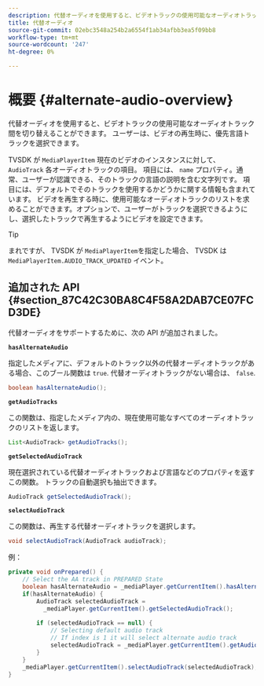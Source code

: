 ```yaml
---
description: 代替オーディオを使用すると、ビデオトラックの使用可能なオーディオトラック間を切り替えることができます。 ユーザーは、ビデオの再生時に、優先言語トラックを選択できます。
title: 代替オーディオ
source-git-commit: 02ebc3548a254b2a6554f1ab34afbb3ea5f09bb8
workflow-type: tm+mt
source-wordcount: '247'
ht-degree: 0%

---
```


# 概要 {#alternate-audio-overview}

代替オーディオを使用すると、ビデオトラックの使用可能なオーディオトラック間を切り替えることができます。 ユーザーは、ビデオの再生時に、優先言語トラックを選択できます。

<!--<a id="section_E4F9DC28A2944BD08B4190A7F98A8365"></a>-->

TVSDK が `MediaPlayerItem` 現在のビデオのインスタンスに対して、 `AudioTrack` 各オーディオトラックの項目。 項目には、 `name` プロパティ。通常、ユーザーが認識できる、そのトラックの言語の説明を含む文字列です。 項目には、デフォルトでそのトラックを使用するかどうかに関する情報も含まれています。 ビデオを再生する時に、使用可能なオーディオトラックのリストを求めることができます。オプションで、ユーザーがトラックを選択できるようにし、選択したトラックで再生するようにビデオを設定できます。

>[!TIP]
>
>まれですが、 TVSDK が `MediaPlayerItem`を指定した場合、 TVSDK は `MediaPlayerItem.AUDIO_TRACK_UPDATED` イベント。

## 追加された API {#section_87C42C30BA8C4F58A2DAB7CE07FCD3DE}

代替オーディオをサポートするために、次の API が追加されました。

**`hasAlternateAudio`**

指定したメディアに、デフォルトのトラック以外の代替オーディオトラックがある場合、このブール関数は `true`. 代替オーディオトラックがない場合は、 `false`.

```java
boolean hasAlternateAudio();
```

**`getAudioTracks`**

この関数は、指定したメディア内の、現在使用可能なすべてのオーディオトラックのリストを返します。

```java
List<AudioTrack> getAudioTracks();
```

**`getSelectedAudioTrack`**

現在選択されている代替オーディオトラックおよび言語などのプロパティを返すこの関数。 トラックの自動選択も抽出できます。

```java
AudioTrack getSelectedAudioTrack();
```

**`selectAudioTrack`**

この関数は、再生する代替オーディオトラックを選択します。

```java
void selectAudioTrack(AudioTrack audioTrack);
```

例：

```java
private void onPrepared() { 
    // Select the AA track in PREPARED State 
    boolean hasAlternateAudio = _mediaPlayer.getCurrentItem().hasAlternateAudio(); 
    if(hasAlternateAudio) { 
        AudioTrack selectedAudioTrack =  
          _mediaPlayer.getCurrentItem().getSelectedAudioTrack(); 
 
        if (selectedAudioTrack == null) {  
            // Selecting default audio track  
            // If index is 1 it will select alternate audio track  
            selectedAudioTrack = _mediaPlayer.getCurrentItem().getAudioTracks().get(0);  
        } 
    } 
    _mediaPlayer.getCurrentItem().selectAudioTrack(selectedAudioTrack); 
} 
```
